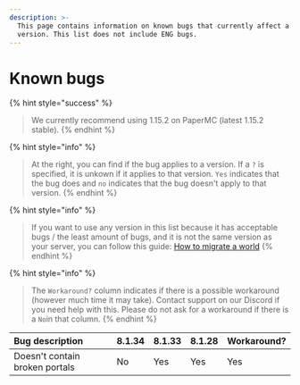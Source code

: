 ```yaml
---
description: >-
  This page contains information on known bugs that currently affect a certain
  version. This list does not include ENG bugs.
---
```


# Known bugs

{% hint style="success" %}
> We currently recommend using 1.15.2 on PaperMC \(latest 1.15.2 stable\).
{% endhint %}

{% hint style="info" %}
> At the right, you can find if the bug applies to a version. If a `?` is specified, it is unkown if it applies to that version. `Yes` indicates that the bug does and `no` indicates that the bug doesn't apply to that version.
{% endhint %}

{% hint style="info" %}
> If you want to use any version in this list because it has acceptable bugs / the least amount of bugs, and it is not the same version as your server, you can follow this guide: [How to migrate a world](https://docs.dynamic-bytes.com/beginner/how-to-migrate-a-world)
{% endhint %}

{% hint style="info" %}
> The `Workaround?` column indicates if there is a possible workaround \(however much time it may take\). Contact support on our Discord if you need help with this. Please do not ask for a workaround if there is a `No`in that column.
{% endhint %}

| Bug description | 8.1.34 | 8.1.33 | 8.1.28 | Workaround? |
| :--- | :--- | :--- | :--- | :--- |
| Doesn't contain broken portals | No | Yes | Yes | Yes |



